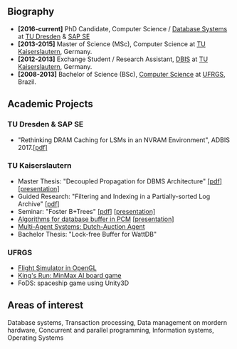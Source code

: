 ## Biography

- **[2016-current]** PhD Candidate, Computer Science / [Database Systems](https://wwwdb.inf.tu-dresden.de/) at [TU Dresden](https://tu-dresden.de/) & [SAP SE](https://www.sap.com/index.html)
- **[2013-2015]** Master of Science (MSc), Computer Science at [TU Kaiserslautern](http://www.uni-kl.de/startseite/), Germany.
- **[2012-2013]** Exchange Student / Research Assistant, [DBIS](http://lgis.informatik.uni-kl.de/cms/index.php?id=3) at [TU Kaiserslautern](http://www.uni-kl.de/startseite/), Germany.
- **[2008-2013]** Bachelor of Science (BSc), [Computer Science](http://www.inf.ufrgs.br/) at [UFRGS](http://www.ufrgs.com/), Brazil.

## Academic Projects

### TU Dresden & SAP SE
- "Rethinking DRAM Caching for LSMs in an NVRAM Environment", ADBIS 2017.[[pdf]](https://llersch.github.io/blob/master/assets/Lersch_ADBIS_2017.pdf)

### TU Kaiserslautern

- Master Thesis: "Decoupled Propagation for DBMS Architecture" [[pdf]](https://llersch.github.io/assets/decoupled_propagation_for_dbms_architectures.pdf) [[presentation]](https://llersch.github.io/assets/decoupled_propagation.pdf)
- Guided Research: "Filtering and Indexing in a Partially-sorted Log Archive" [[pdf]](https://llersch.github.io/assets/indexinglogarchive.pdf)
- Seminar: "Foster B+Trees" [[pdf]](https://llersch.github.io/assets/foster_b_trees.pdf) [[presentation]](https://llersch.github.io/assets/presentation_foster_b_trees.pdf)
- [Algorithms for database buffer in PCM](https://bitbucket.org/lslersch/eessd/overview) [[presentation]](https://llersch.github.io/assets/wear_aware_pcm_buffer.pdf)
- [Multi-Agent Systems: Dutch-Auction Agent](https://bitbucket.org/lslersch/mas-project/overview)
- Bachelor Thesis: "Lock-free Buffer for WattDB"
 
 
### UFRGS

- [Flight Simulator in OpenGL](https://github.com/llersch/fcg20111/wiki)
- [King's Run: MinMax AI board game](https://github.com/llersch/kingsrun/wiki)
- FoDS: spaceship game using Unity3D
 
 
## Areas of interest

Database systems, Transaction processing, Data management on mordern hardware, Concurrent and parallel programming, Information systems, Operating Systems
